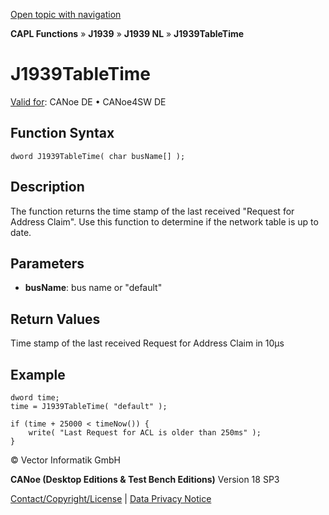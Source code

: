 [Open topic with navigation](../../../../../../CANoeDEFamily.htm#Topics/CAPLFunctions/J1939/J1939NodeLayer/Functions/CAPLfunctionJ1939TableTime.md)

**CAPL Functions** » **J1939** » **J1939 NL** » **J1939TableTime**

# J1939TableTime

[Valid for](../../../../Shared/FeatureAvailability.md): CANoe DE • CANoe4SW DE

## Function Syntax

```plaintext
dword J1939TableTime( char busName[] );
```

## Description

The function returns the time stamp of the last received "Request for Address Claim". Use this function to determine if the network table is up to date.

## Parameters

- **busName**: bus name or "default"

## Return Values

Time stamp of the last received Request for Address Claim in 10µs

## Example

```plaintext
dword time;
time = J1939TableTime( "default" );

if (time + 25000 < timeNow()) {
    write( "Last Request for ACL is older than 250ms" );
}
```

© Vector Informatik GmbH

**CANoe (Desktop Editions & Test Bench Editions)** Version 18 SP3

[Contact/Copyright/License](../../../../Shared/ContactCopyrightLicense.md) | [Data Privacy Notice](https://www.vector.com/int/en/company/get-info/privacy-policy/)